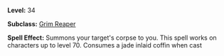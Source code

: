 <!-- TITLE: Spell: Summon Corpse -->
<!-- SUBTITLE:  -->

**Level:** 34

**Subclass:** [Grim Reaper](grim-reaper)

**Spell Effect:** Summons your target's corpse to you.  This spell works on characters up to level 70.  Consumes a jade inlaid coffin when cast